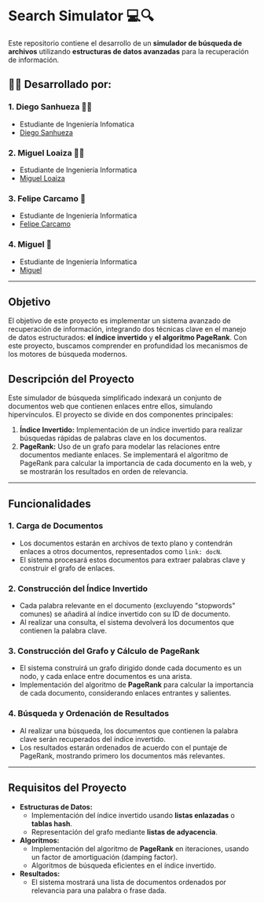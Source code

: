 # Search Simulator 💻🔍

Este repositorio contiene el desarrollo de un **simulador de búsqueda de archivos** utilizando **estructuras de datos avanzadas** para la recuperación de información.

## 👨‍💻 Desarrollado por:

### 1. Diego Sanhueza 🙋‍♂️
- Estudiante de Ingeniería Infomatica
- [Diego Sanhueza](https://github.com/Diego0119)

### 2. Miguel Loaiza 👨‍💻
- Estudiante de Ingeniería Informatica
- [Miguel Loaiza](https://github.com/EhMigueh)

### 3. Felipe Carcamo 🙋
- Estudiante de Ingeniería Informatica
- [Felipe Carcamo](https://github.com/FeLipe-133)

### 4. Miguel 🤔
- Estudiante de Ingeniería Informatica
- [Miguel](https://github.com/MiguelDevvv)
---

## Objetivo

El objetivo de este proyecto es implementar un sistema avanzado de recuperación de información, integrando dos técnicas clave en el manejo de datos estructurados: **el índice invertido** y **el algoritmo PageRank**. Con este proyecto, buscamos comprender en profundidad los mecanismos de los motores de búsqueda modernos.

## Descripción del Proyecto

Este simulador de búsqueda simplificado indexará un conjunto de documentos web que contienen enlaces entre ellos, simulando hipervínculos. El proyecto se divide en dos componentes principales:

1. **Índice Invertido:** Implementación de un índice invertido para realizar búsquedas rápidas de palabras clave en los documentos.
2. **PageRank:** Uso de un grafo para modelar las relaciones entre documentos mediante enlaces. Se implementará el algoritmo de PageRank para calcular la importancia de cada documento en la web, y se mostrarán los resultados en orden de relevancia.

---

## Funcionalidades

### 1. Carga de Documentos
   - Los documentos estarán en archivos de texto plano y contendrán enlaces a otros documentos, representados como `link: docN`.
   - El sistema procesará estos documentos para extraer palabras clave y construir el grafo de enlaces.

### 2. Construcción del Índice Invertido
   - Cada palabra relevante en el documento (excluyendo "stopwords" comunes) se añadirá al índice invertido con su ID de documento.
   - Al realizar una consulta, el sistema devolverá los documentos que contienen la palabra clave.

### 3. Construcción del Grafo y Cálculo de PageRank
   - El sistema construirá un grafo dirigido donde cada documento es un nodo, y cada enlace entre documentos es una arista.
   - Implementación del algoritmo de **PageRank** para calcular la importancia de cada documento, considerando enlaces entrantes y salientes.

### 4. Búsqueda y Ordenación de Resultados
   - Al realizar una búsqueda, los documentos que contienen la palabra clave serán recuperados del índice invertido.
   - Los resultados estarán ordenados de acuerdo con el puntaje de PageRank, mostrando primero los documentos más relevantes.

---

## Requisitos del Proyecto

- **Estructuras de Datos:**
  - Implementación del índice invertido usando **listas enlazadas** o **tablas hash**.
  - Representación del grafo mediante **listas de adyacencia**.
- **Algoritmos:**
  - Implementación del algoritmo de **PageRank** en iteraciones, usando un factor de amortiguación (damping factor).
  - Algoritmos de búsqueda eficientes en el índice invertido.
- **Resultados:**
  - El sistema mostrará una lista de documentos ordenados por relevancia para una palabra o frase dada.
